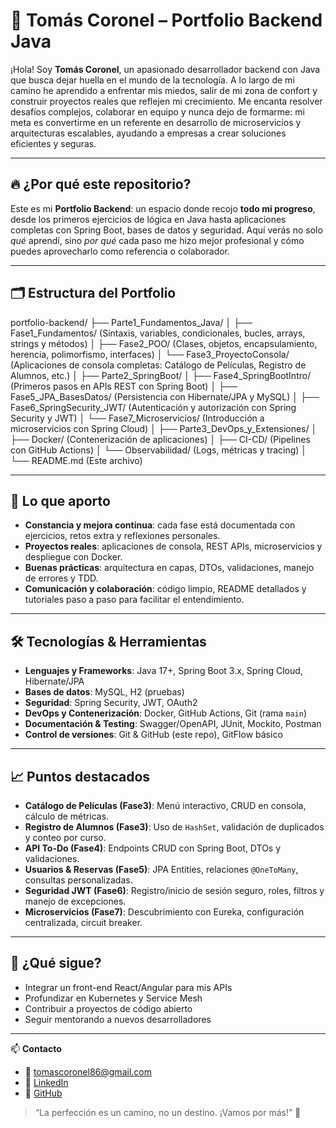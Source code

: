 # 🎯 Tomás Coronel – Portfolio Backend Java

¡Hola! Soy **Tomás Coronel**, un apasionado desarrollador backend con Java que busca dejar huella en el mundo de la tecnología. A lo largo de mi camino he aprendido a enfrentar mis miedos, salir de mi zona de confort y construir proyectos reales que reflejen mi crecimiento. Me encanta resolver desafíos complejos, colaborar en equipo y nunca dejo de formarme: mi meta es convertirme en un referente en desarrollo de microservicios y arquitecturas escalables, ayudando a empresas a crear soluciones eficientes y seguras.

---

## 🔥 ¿Por qué este repositorio?

Este es mi **Portfolio Backend**: un espacio donde recojo **todo mi progreso**, desde los primeros ejercicios de lógica en Java hasta aplicaciones completas con Spring Boot, bases de datos y seguridad. Aquí verás no solo _qué_ aprendí, sino _por qué_ cada paso me hizo mejor profesional y cómo puedes aprovecharlo como referencia o colaborador.

---

## 🗂️ Estructura del Portfolio

portfolio-backend/
├── Parte1_Fundamentos_Java/
│ ├── Fase1_Fundamentos/ (Sintaxis, variables, condicionales, bucles, arrays, strings y métodos)
│ ├── Fase2_POO/ (Clases, objetos, encapsulamiento, herencia, polimorfismo, interfaces)
│ └── Fase3_ProyectoConsola/ (Aplicaciones de consola completas: Catálogo de Películas, Registro de Alumnos, etc.)
│
├── Parte2_SpringBoot/
│ ├── Fase4_SpringBootIntro/ (Primeros pasos en APIs REST con Spring Boot)
│ ├── Fase5_JPA_BasesDatos/ (Persistencia con Hibernate/JPA y MySQL)
│ ├── Fase6_SpringSecurity_JWT/ (Autenticación y autorización con Spring Security y JWT)
│ └── Fase7_Microservicios/ (Introducción a microservicios con Spring Cloud)
│
├── Parte3_DevOps_y_Extensiones/
│ ├── Docker/ (Contenerización de aplicaciones)
│ ├── CI-CD/ (Pipelines con GitHub Actions)
│ └── Observabilidad/ (Logs, métricas y tracing)
│
└── README.md (Este archivo)

---

## 🚀 Lo que aporto

- **Constancia y mejora continua**: cada fase está documentada con ejercicios, retos extra y reflexiones personales.
- **Proyectos reales**: aplicaciones de consola, REST APIs, microservicios y despliegue con Docker.
- **Buenas prácticas**: arquitectura en capas, DTOs, validaciones, manejo de errores y TDD.
- **Comunicación y colaboración**: código limpio, README detallados y tutoriales paso a paso para facilitar el entendimiento.

---

## 🛠️ Tecnologías & Herramientas

- **Lenguajes y Frameworks**: Java 17+, Spring Boot 3.x, Spring Cloud, Hibernate/JPA  
- **Bases de datos**: MySQL, H2 (pruebas)  
- **Seguridad**: Spring Security, JWT, OAuth2  
- **DevOps y Contenerización**: Docker, GitHub Actions, Git (rama `main`)  
- **Documentación & Testing**: Swagger/OpenAPI, JUnit, Mockito, Postman  
- **Control de versiones**: Git & GitHub (este repo), GitFlow básico

---

## 📈 Puntos destacados

- **Catálogo de Películas (Fase3)**: Menú interactivo, CRUD en consola, cálculo de métricas.  
- **Registro de Alumnos (Fase3)**: Uso de `HashSet`, validación de duplicados y conteo por curso.  
- **API To-Do (Fase4)**: Endpoints CRUD con Spring Boot, DTOs y validaciones.  
- **Usuarios & Reservas (Fase5)**: JPA Entities, relaciones `@OneToMany`, consultas personalizadas.  
- **Seguridad JWT (Fase6)**: Registro/inicio de sesión seguro, roles, filtros y manejo de excepciones.  
- **Microservicios (Fase7)**: Descubrimiento con Eureka, configuración centralizada, circuit breaker.

---

## 🎯 ¿Qué sigue?

- Integrar un front-end React/Angular para mis APIs  
- Profundizar en Kubernetes y Service Mesh  
- Contribuir a proyectos de código abierto  
- Seguir mentorando a nuevos desarrolladores

---

📫 **Contacto**  
- 📧 tomascoronel86@gmail.com  
- 🔗 [LinkedIn](https://www.linkedin.com/in/tomascoronell/)  
- 🐙 [GitHub](https://github.com/tomiicoronel)

> “La perfección es un camino, no un destino. ¡Vamos por más!” 🚀

